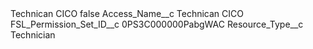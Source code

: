 <?xml version="1.0" encoding="UTF-8"?>
<CustomMetadata xmlns="http://soap.sforce.com/2006/04/metadata" xmlns:xsi="http://www.w3.org/2001/XMLSchema-instance" xmlns:xsd="http://www.w3.org/2001/XMLSchema">
    <label>Technican CICO</label>
    <protected>false</protected>
    <values>
        <field>Access_Name__c</field>
        <value xsi:type="xsd:string">Technican CICO</value>
    </values>
    <values>
        <field>FSL_Permission_Set_ID__c</field>
        <value xsi:type="xsd:string">0PS3C000000PabgWAC</value>
    </values>
    <values>
        <field>Resource_Type__c</field>
        <value xsi:type="xsd:string">Technician</value>
    </values>
</CustomMetadata>
